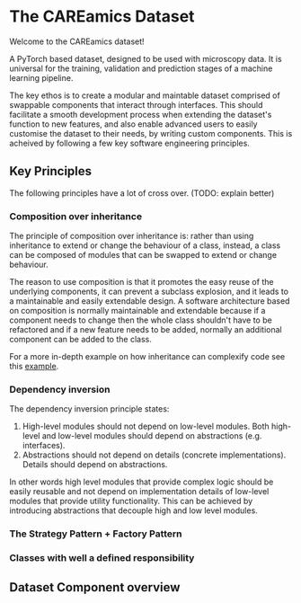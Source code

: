 # The CAREamics Dataset

Welcome to the CAREamics dataset! 

A PyTorch based dataset, designed to be used with microscopy data. It is universal for the training, validation and prediction stages of a machine learning pipeline. 

The key ethos is to create a modular and maintable dataset comprised of swappable components that interact through interfaces. This should facilitate a smooth development process when extending the dataset's function to new features, and also enable advanced users to easily customise the dataset to their needs, by writing custom components. This is acheived by following a few key software engineering principles.

## Key Principles

The following principles have a lot of cross over. (TODO: explain better)

### Composition over inheritance

The principle of composition over inheritance is: rather than using inheritance to extend or change the behaviour of a class, instead, a class can be composed of modules that can be swapped to extend or change behaviour.

The reason to use composition is that it promotes the easy reuse of the underlying components, it can prevent a subclass explosion, and it leads to a maintainable and easily extendable design. A software architecture based on composition is normally maintainable and extendable because if a component needs to change then the whole class shouldn't have to be refactored and if a new feature needs to be added, normally an additional component can be added to the class.

For a more in-depth example on how inheritance can complexify code see this [example](example_composition_over_inheritance.md).

### Dependency inversion

The dependency inversion principle states:

1. High-level modules should not depend on low-level modules. Both high-level and low-level modules should depend on abstractions (e.g. interfaces).
2. Abstractions should not depend on details (concrete implementations). Details should depend on abstractions.

In other words high level modules that provide complex logic should be easily reusable and not depend on implementation details of low-level modules that provide utility functionality. This can be achieved by introducing abstractions that decouple high and low level modules.

### The Strategy Pattern + Factory Pattern

### Classes with well a defined responsibility

## Dataset Component overview


